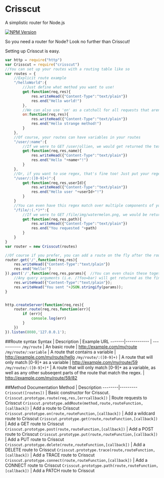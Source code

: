 # Crisscut
A simplistic router for Node.js

[![NPM Version][npm-badge]][npm-url]

So you need a router for Node? Look no further than Crisscut!

Setting up Crisscut is easy.

```javascript
var http = require("http")
var Crisscut = require("crisscut")
//You can set up your routes with a routing table like so
var routes = {
	//Explicit route example
	"/helloWorld":{
		//Just define what method you want to use!
		get:function(req,res){
			res.writeHead({"Content-Type":"text/plain"})
			res.end("Hello world!")
		},
		//We can also use 'on' as a catchall for all requests that aren't already defined. For example, a POST would end up in this function
		on:function(req,res){
			res.writeHead({"Content-Type":"text/plain"})
			res.end("Hello strange method!")
		}
	},
	//Of course, your routes can have variables in your routes
	"/user/:name":{
		//If we were to GET /user/ollien, we would get returned the text "Hello ollien!"
		get:function(req,res,name){
			res.writeHead({"Content-Type":"text/plain"})
			res.end("Hello "+name+"!")
		}
	},
	//Or, if you want to use regex, that's fine too! Just put your regex in prands, like so
	"/user/:([0-9]+)":{
		get:function(req,res,userId){
			res.writeHead({"Content-Type":"text/plain"})
			res.end("Hello user "+userId+"!")
		}
	}
	//You can even have this regex match over multiple components of your url.
	"/file/:(.*)*":{ 
		//If we were to GET /file/img/watermelon.png, we would be returned the text "You requested img/watermelon.png"
		get:function(req,res,path){
			res.writeHead({"Content-Type":"text/plain"})
			res.end("You requested "+path)
		}
	}
}
var router = new Crisscut(routes)

//Of course if you prefer, you can add a route on the fly after the router is defined.
router.get('/',function(req,res){
	res.writeHead({"Content-Type":"text/plain"})
	res.end("Hello!")
}).post('/',function(req,res,params){  //You can even chain these together if you want!
	//Any query arguments (i.e. /?foo=bar) will get returned as the final argument to your callback.
	res.writeHead({"Content-Type":"text/plain"});
	res.writeHead("You sent "+JSON.stringify(params));
}


http.createServer(function(req,res){
	router.route(req,res,function(err){
		if (err){
			console.log(err)
		}
	})
}).listen(8080,'127.0.0.1');

```
##Route syntax
Syntax | Description | Example URL
-------|------------ | -----------
`/my/route` | An basic route | http://example.com/my/route
`/my/route/:variable` | A route that contains a variable | http://example.com/my/route/hello
`/my/route/:([0-9]+)` | A route that will only match [0-9]+ as a variable | http://example.com/my/route/59
`/my/route/:([0-9]+)*` | A route that will only match [0-9]+ as a variable, as well as any other subseqent parts of the route that match the regex.  | http://example.com/my/route/59/82


##Method Documentation
Method | Description
--------|---------
`Crisscut([routes])` | Basic constructor for Crisscut.
`Crisscut.prototype.route(req,res,[errcallback])` | Route requests to Crisscut
`Crisscut.prototype.addRoute(method,route,routeFunction,[callback])` | Add a route to Crisscut
`Crisscut.prototype.on(route,routeFunction,[callback])` | Add a wildcard route to Crisscut
`Crisscut.prototype.get(route,routeFunction,[callback])` | Add a GET route to Crisscut
`Crisscut.prototype.post(route,routeFunction,[callback])` | Add a POST route to Crisscut
`Crisscut.prototype.put(route,routeFunction,[callback])` | Add a PUT route to Crisscut
`Crisscut.prototype.delete(route,routeFunction,[callback])` | Add a DELETE route to Crisscut
`Crisscut.prototype.trace(route,routeFunction,[callback])` | Add a TRACE route to Crisscut
`Crisscut.prototype.connect(route,routeFunction,[callback])` | Add a CONNECT route to Crisscut
`Crisscut.prototype.path(route,routeFunction,[callback])` | Add a PATCH route to Crisscut

[npm-badge]: https://img.shields.io/npm/v/crisscut.svg
[npm-url]: https://npmjs.org/package/crisscut
